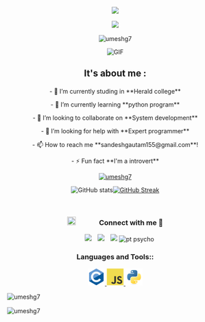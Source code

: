 <p align="center" <a href="https://git.io/typing-svg">
    <img src="https://readme-typing-svg.herokuapp.com/?lines=Hello,+There!+👋;I+am+Umesh+Gautam....;New+in+programming+|+;Nice+to+meet+you!...+;Have+a+great+day...&center=true&size=35">
  </a></P>  <p align="center" <a href="https://git.io/typing-svg">
    <img src="https://readme-typing-svg.herokuapp.com/?lines=;oyu+Welcome+to+my+profile😊....;&center=true&size=30">
  </a></P>
  <p align="center"> <img src="https://komarev.com/ghpvc/?username=umeshg7&label=Profile%20views&color=0e75b6&style=flat" alt="umeshg7" /> </p>

<p align="center"><img alt="GIF" src="https://cdn.dribbble.com/users/2131993/screenshots/4948736/thoughtworks-gif_dribbble.gif"  width="500" /> </p>
	<h2>  <P align="center">It's about me :  </P> </h2>

  <p align="center"> - 🔭 I’m currently studing in **Herald college**

<p align="center"> - 🌱 I’m currently learning **python program**

<p align="center">- 👯 I’m looking to collaborate on **System development**

<p align="center">- 🤝 I’m looking for help with **Expert programmer**

<p align="center">- 📫 How to reach me **sandeshgautam155@gmail.com**!

<p align="center">- ⚡ Fun fact **I'm a introvert**
	
  
<p align="center"> <a href="https://github.com/ryo-ma/github-profile-trophy"><img src="https://github-profile-trophy.vercel.app/?username=umeshg7" alt="umeshg7" /></a> </p>

 <div align="center">
  
![GitHub stats](https://github-readme-stats.vercel.app/api?username=umeshg7&show_icons=true&count_private=true&include_all_commits=true&theme=swift)[![GitHub Streak](https://streak-stats.demolab.com/?user=umeshg7&theme=highcontrast)](https://git.io/streak-stats)
</div> 
<p align="center"> <a href="https://twitter.com/" target="blank"><img src="https://img.shields.io/twitter/follow/?logo=twitter&style=for-the-badge" alt="" /></a> </p>



<p align="center">
<h3 align="center" > <img src="https://img.icons8.com/dusk/64/000000/share-2.png" width="20" height="20" style="margin-right: 50px;"> Connect with me 🤝 </h3>
 <div align="center"  class="icons-social" style="margin-left: 10px;">
        <a style="margin-left: 10px;"  target="_blank" href="https://www.linkedin.com/in/umeshg7/">
			<img src="https://img.icons8.com/doodle/40/000000/linkedin--v2.png"></a>
        <a style="margin-left: 10px;" target="_blank" href="https://github.com/umeshg7">
					<img src="https://img.icons8.com/doodle/48/000000/github--v1.png"></a>
        <a style="margin-left: 10px;" target="_blank" href="https://instagram.com/sandzgautam">
			<img src="https://img.icons8.com/doodle/40/000000/instagram-new--v2.png"></a>
	<a style="https://www.youtube.com/c/pt psycho" target="blank"><img align="center" src="https://raw.githubusercontent.com/rahuldkjain/github-profile-readme-generator/master/src/images/icons/Social/youtube.svg" alt="pt psycho" height="30" width="40" /></a>
      </div>

<h3 align="center">Languages and Tools::</h3>
<p align="center"> <a href="https://www.cprogramming.com/" target="_blank" rel="noreferrer"> <img src="https://raw.githubusercontent.com/devicons/devicon/master/icons/c/c-original.svg" alt="c" width="40" height="40"/> </a> <a href="https://developer.mozilla.org/en-US/docs/Web/JavaScript" target="_blank" rel="noreferrer"> <img src="https://raw.githubusercontent.com/devicons/devicon/master/icons/javascript/javascript-original.svg" alt="javascript" width="40" height="40"/> </a> <a href="https://www.python.org" target="_blank" rel="noreferrer"> <img src="https://raw.githubusercontent.com/devicons/devicon/master/icons/python/python-original.svg" alt="python" width="40" height="40"/> </a> </p>

<p><img align="center" src="https://github-readme-stats.vercel.app/api/top-langs?username=umeshg7&show_icons=true&locale=en&layout=compact" alt="umeshg7" /></p>

<p><img align="center" src="https://github-readme-streak-stats.herokuapp.com/?user=umeshg7&" alt="umeshg7" /></p>
